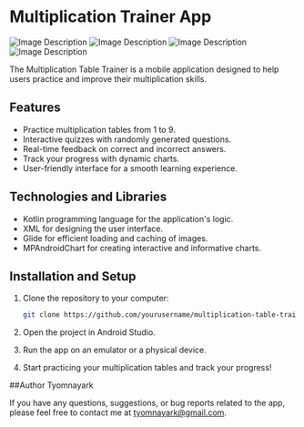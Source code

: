 # Multiplication Trainer App

![Image Description](./images/1.png)
![Image Description](./images/2.png)
![Image Description](./images/3.png)
![Image Description](./images/4.png)

The Multiplication Table Trainer is a mobile application designed to help users practice and improve their multiplication skills. 

## Features

- Practice multiplication tables from 1 to 9.
- Interactive quizzes with randomly generated questions.
- Real-time feedback on correct and incorrect answers.
- Track your progress with dynamic charts.
- User-friendly interface for a smooth learning experience.

## Technologies and Libraries

- Kotlin programming language for the application's logic.
- XML for designing the user interface.
- Glide for efficient loading and caching of images.
- MPAndroidChart for creating interactive and informative charts.

## Installation and Setup

1. Clone the repository to your computer:

   ```bash
   git clone https://github.com/yourusername/multiplication-table-trainer.git
   ```
2. Open the project in Android Studio.

3. Run the app on an emulator or a physical device.

4. Start practicing your multiplication tables and track your progress!
   
##Author
Tyomnayark

If you have any questions, suggestions, or bug reports related to the app, please feel free to contact me at tyomnayark@gmail.com.
